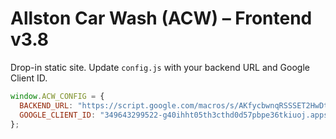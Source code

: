 # Allston Car Wash (ACW) – Frontend v3.8

Drop-in static site. Update `config.js` with your backend URL and Google Client ID.

```js
window.ACW_CONFIG = {
  BACKEND_URL: "https://script.google.com/macros/s/AKfycbwnqRSSSET2HwDt4ItUOwAyx0pSvP1hqoygeoiJ5jIyWQ7A1Zrd8jl8LIV4IWDucYCp/exec",
  GOOGLE_CLIENT_ID: "349643299522-g40ihht05th3cthd0d57pbpe36tkiuoj.apps.googleusercontent.com"
};
```
